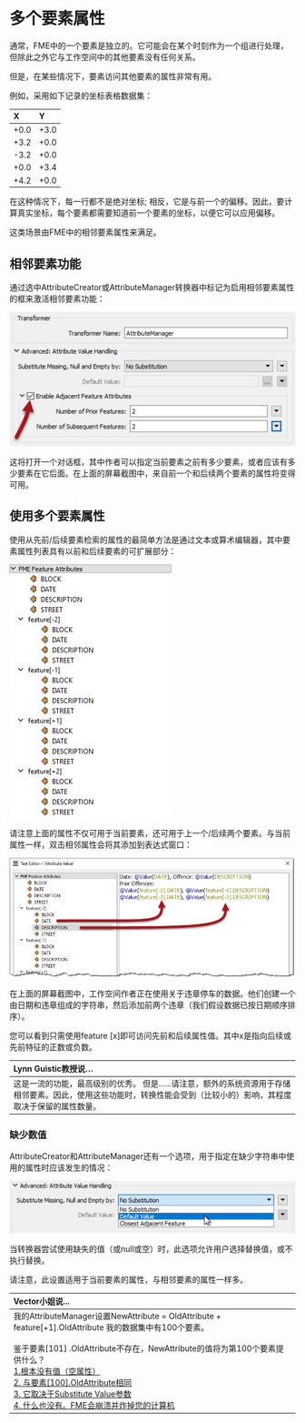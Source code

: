 # 多个要素属性

通常，FME中的一个要素是独立的。它可能会在某个时刻作为一个组进行处理，但除此之外它与工作空间中的其他要素没有任何关系。

但是，在某些情况下，要素访问其他要素的属性非常有用。

例如，采用如下记录的坐标表格数据集：

| X | Y |
| :--- | :--- |
| +0.0 | +3.0 |
| +3.2 | +0.0 |
| -3.2 | +0.0 |
| +0.0 | +3.4 |
| +4.2 | +0.0 |

在这种情况下，每一行都不是绝对坐标; 相反，它是与前一个的偏移。因此，要计算真实坐标，每个要素都需要知道前一个要素的坐标，以便它可以应用偏移。

这类场景由FME中的相邻要素属性来满足。

## 相邻要素功能

通过选中AttributeCreator或AttributeManager转换器中标记为启用相邻要素属性的框来激活相邻要素功能：

[![](../.gitbook/assets/img1.015.adjacentattributeoption.png)](https://github.com/domix2000/FMETraining/blob/Desktop-Advanced-2018/DesktopAdvanced1Attributes/Images/Img1.015.AdjacentAttributeOption.png)

这将打开一个对话框，其中作者可以指定当前要素之前有多少要素，或者应该有多少要素在它后面。在上面的屏幕截图中，来自前一个和后续两个要素的属性将变得可用。

## 使用多个要素属性

使用从先前/后续要素检索的属性的最简单方法是通过文本或算术编辑器，其中要素属性列表具有以前和后续要素的可扩展部分：

[![](../.gitbook/assets/img1.016.adjacentattributesineditor.png)](https://github.com/domix2000/FMETraining/blob/Desktop-Advanced-2018/DesktopAdvanced1Attributes/Images/Img1.016.AdjacentAttributesInEditor.png)

请注意上面的属性不仅可用于当前要素，还可用于上一个/后续两个要素。与当前属性一样，双击相邻属性会将其添加到表达式窗口：

[![](../.gitbook/assets/img1.017.adjacentattributesusedineditor.png)](https://github.com/domix2000/FMETraining/blob/Desktop-Advanced-2018/DesktopAdvanced1Attributes/Images/Img1.017.AdjacentAttributesUsedInEditor.png)

在上面的屏幕截图中，工作空间作者正在使用关于违章停车的数据。他们创建一个由日期和违章组成的字符串，然后添加前两个违章（我们假设数据已按日期顺序排序）。

您可以看到只需使用feature \[x\]即可访问先前和后续属性值。其中x是指向后续或先前特征的正数或负数。

|  Lynn Guistic教授说… |
| :--- |
|  这是一流的功能，最高级别的优秀。  但是......请注意，额外的系统资源用于存储相邻要素。因此，使用这些功能时，转换性能会受到（比较小的）影响，其程度取决于保留的属性数量。 |

### 缺少数值

AttributeCreator和AttributeManager还有一个选项，用于指定在缺少字符串中使用的属性时应该发生的情况：

[![](../.gitbook/assets/img1.018.adjacentattributesubstitutions.png)](https://github.com/domix2000/FMETraining/blob/Desktop-Advanced-2018/DesktopAdvanced1Attributes/Images/Img1.018.AdjacentAttributeSubstitutions.png)

当转换器尝试使用缺失的值（或null或空）时，此选项允许用户选择替换值，或不执行替换。

请注意，此设置适用于当前要素的属性，与相邻要素的属性一样多。

|  Vector小姐说... |
| :--- |
|  我的AttributeManager设置NewAttribute = OldAttribute + feature\[+1\].OldAttribute  我的数据集中有100个要素。<br><br>鉴于要素\[101\] .OldAttribute不存在，NewAttribute的值将为第100个要素提供什么？  <br>[1.根本没有值（空属性）](http://52.73.3.37/fmedatastreaming/Manual/QAResponse2017.fmw?chapter=15&question=3&answer=1&DestDataset_TEXTLINE=C%3A%5CFMEOutput%5CQAResponse.html) <br>[2. 与要素\[100\].OldAttribute相同](http://52.73.3.37/fmedatastreaming/Manual/QAResponse2017.fmw?chapter=15&question=3&answer=2&DestDataset_TEXTLINE=C%3A%5CFMEOutput%5CQAResponse.html) <br>[3. 它取决于Substitute Value参数](http://52.73.3.37/fmedatastreaming/Manual/QAResponse2017.fmw?chapter=15&question=3&answer=3&DestDataset_TEXTLINE=C%3A%5CFMEOutput%5CQAResponse.html) <br>[4. 什么也没有。FME会崩溃并炸掉您的计算机](http://52.73.3.37/fmedatastreaming/Manual/QAResponse2017.fmw?chapter=15&question=3&answer=4&DestDataset_TEXTLINE=C%3A%5CFMEOutput%5CQAResponse.html) |


